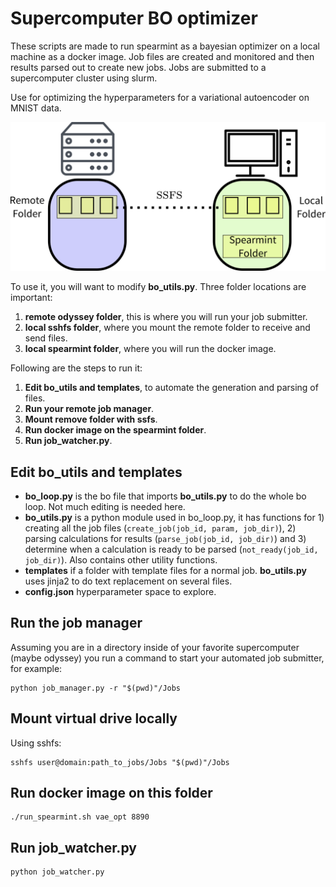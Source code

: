 # Supercomputer BO optimizer

These scripts are made to run spearmint as a bayesian optimizer on a local machine as a docker image. Job files are created and monitored and then results parsed out to create new jobs. Jobs are submitted to a supercomputer cluster using slurm.

Use for optimizing the hyperparameters for a variational autoencoder on MNIST data.

![](templates/diagram.png)

To use it, you will want to modify **bo_utils.py**. Three folder locations are important:

1. **remote odyssey folder**, this is where you will run your job submitter.
2. **local sshfs folder**, where you mount the remote folder to receive and send files.
3. **local spearmint folder**, where you will run the docker image.

Following are the steps to run it:

1. **Edit bo_utils and templates**, to automate the generation and parsing of files.
2. **Run your remote job manager**.
3. **Mount remove folder with ssfs**.
4. **Run docker image on the spearmint folder**.
5. **Run job_watcher.py**.

## Edit bo_utils and templates

* **bo_loop.py** is the bo file that imports **bo_utils.py** to do the whole bo loop. Not much editing is needed here.
* **bo_utils.py** is a python module used in bo_loop.py, it has functions for 1) creating all the job files (`create_job(job_id, param, job_dir)`), 2) parsing calculations for results (`parse_job(job_id, job_dir)`)  and 3) determine when a calculation is ready to be parsed (`not_ready(job_id, job_dir)`). Also contains other utility functions.
* **templates** if a folder with template files for a normal job. **bo_utils.py** uses jinja2 to do text replacement on several files.
* **config.json** hyperparameter space to explore.

## Run the job manager
Assuming you are in a directory inside of your favorite supercomputer (maybe odyssey) you run a command to start your automated job submitter, for example:

```
python job_manager.py -r "$(pwd)"/Jobs
```

## Mount virtual drive locally
Using sshfs:

```
sshfs user@domain:path_to_jobs/Jobs "$(pwd)"/Jobs
```

## Run docker image on this folder

```
./run_spearmint.sh vae_opt 8890
```
## Run job_watcher.py

```
python job_watcher.py
```
